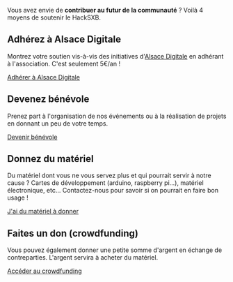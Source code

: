Vous avez envie de **contribuer au futur de la communauté** ? Voilà 4 moyens de soutenir le HackSXB.

## Adhérez à Alsace Digitale

Montrez votre soutien vis-à-vis des initiatives d'[Alsace Digitale](http://alsacedigitale.org/) en adhérant à l'association. C'est seulement 5€/an !

<a href="http://inscription.alsacedigitale.org" target="_blank" class="btn btn-primary">Adhérer à Alsace Digitale</a>


## Devenez bénévole

Prenez part à l'organisation de nos événements ou à la réalisation de projets en donnant un peu de votre temps.

<a href="mailto:hacksxb@alsacedigitale.org?subject=Je souhaite devenir bénévole au HackSXB" target="_blank" class="btn btn-primary">Devenir bénévole</a>


## Donnez du matériel

Du matériel dont vous ne vous servez plus et qui pourrait servir à notre cause ? Cartes de développement (arduino, raspberry pi...), matériel électronique, etc... Contactez-nous pour savoir si on pourrait en faire bon usage !

<a href="mailto:hacksxb@alsacedigitale.org?subject=Je souhaite donner du matériel" target="_blank" class="btn btn-primary">J'ai du matériel à donner</a>


## Faites un don (crowdfunding)

Vous pouvez également donner une petite somme d'argent en échange de contreparties. L'argent servira à acheter du matériel.

<a href="https://www.helloasso.com/associations/alsace-digitale/collectes/boost-up-hacksxb" target="_blank" class="btn btn-primary">Accéder au crowdfunding</a>